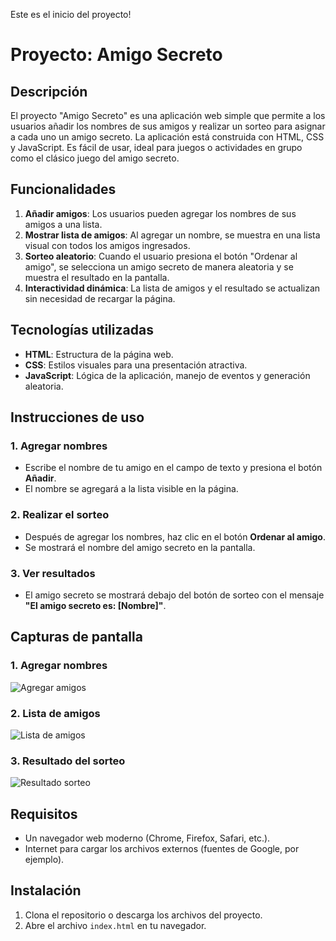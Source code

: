 Este es el inicio del proyecto!

<h1>Proyecto: Amigo Secreto</h1>



## Descripción

El proyecto "Amigo Secreto" es una aplicación web simple que permite a los usuarios añadir los nombres de sus amigos y realizar un sorteo para asignar a cada uno un amigo secreto. La aplicación está construida con HTML, CSS y JavaScript. Es fácil de usar, ideal para juegos o actividades en grupo como el clásico juego del amigo secreto.

## Funcionalidades

1. **Añadir amigos**: Los usuarios pueden agregar los nombres de sus amigos a una lista.
2. **Mostrar lista de amigos**: Al agregar un nombre, se muestra en una lista visual con todos los amigos ingresados.
3. **Sorteo aleatorio**: Cuando el usuario presiona el botón "Ordenar al amigo", se selecciona un amigo secreto de manera aleatoria y se muestra el resultado en la pantalla.
4. **Interactividad dinámica**: La lista de amigos y el resultado se actualizan sin necesidad de recargar la página.

## Tecnologías utilizadas

- **HTML**: Estructura de la página web.
- **CSS**: Estilos visuales para una presentación atractiva.
- **JavaScript**: Lógica de la aplicación, manejo de eventos y generación aleatoria.

## Instrucciones de uso

### 1. Agregar nombres

- Escribe el nombre de tu amigo en el campo de texto y presiona el botón **Añadir**.
- El nombre se agregará a la lista visible en la página.

### 2. Realizar el sorteo

- Después de agregar los nombres, haz clic en el botón **Ordenar al amigo**.
- Se mostrará el nombre del amigo secreto en la pantalla.

### 3. Ver resultados

- El amigo secreto se mostrará debajo del botón de sorteo con el mensaje **"El amigo secreto es: [Nombre]"**.

## Capturas de pantalla

### 1. Agregar nombres

![Agregar amigos]()

### 2. Lista de amigos

![Lista de amigos](images/ejemplo-lista.png)

### 3. Resultado del sorteo

![Resultado sorteo](images/ejemplo-resultado.png)

## Requisitos

- Un navegador web moderno (Chrome, Firefox, Safari, etc.).
- Internet para cargar los archivos externos (fuentes de Google, por ejemplo).

## Instalación

1. Clona el repositorio o descarga los archivos del proyecto.
2. Abre el archivo `index.html` en tu navegador.
